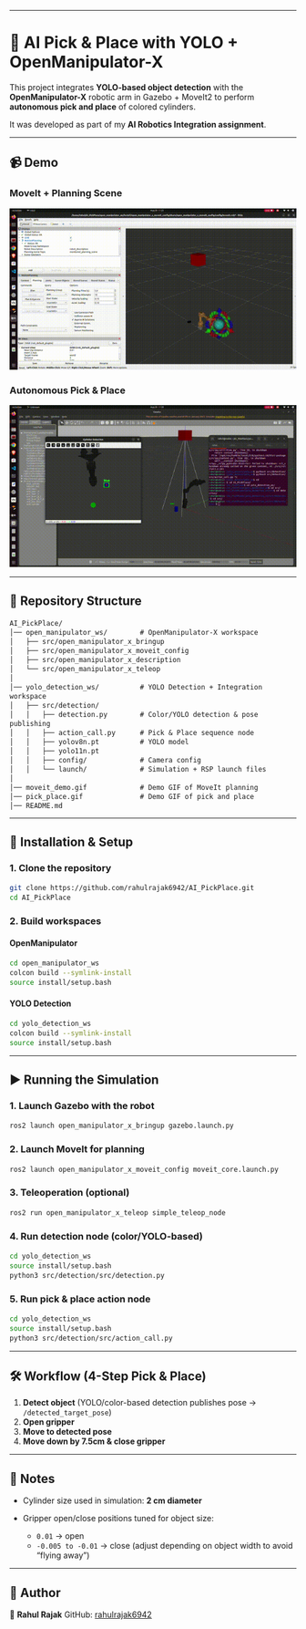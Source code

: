 
---

# 🤖 AI Pick & Place with YOLO + OpenManipulator-X

This project integrates **YOLO-based object detection** with the **OpenManipulator-X** robotic arm in Gazebo + MoveIt2 to perform **autonomous pick and place** of colored cylinders.

It was developed as part of my **AI Robotics Integration assignment**.

---

## 📹 Demo

### MoveIt + Planning Scene

<img src="moveit_demo.gif" width="600"/>

### Autonomous Pick & Place

<img src="pick_place.gif" width="600"/>

---

## 📂 Repository Structure

```
AI_PickPlace/
│── open_manipulator_ws/        # OpenManipulator-X workspace
│   ├── src/open_manipulator_x_bringup
│   ├── src/open_manipulator_x_moveit_config
│   ├── src/open_manipulator_x_description
│   └── src/open_manipulator_x_teleop
│
│── yolo_detection_ws/          # YOLO Detection + Integration workspace
│   ├── src/detection/
│   │   ├── detection.py        # Color/YOLO detection & pose publishing
│   │   ├── action_call.py      # Pick & Place sequence node
│   │   ├── yolov8n.pt          # YOLO model
│   │   ├── yolo11n.pt
│   │   ├── config/             # Camera config
│   │   └── launch/             # Simulation + RSP launch files
│
│── moveit_demo.gif             # Demo GIF of MoveIt planning
│── pick_place.gif              # Demo GIF of pick and place
│── README.md
```

---

## 🚀 Installation & Setup

### 1. Clone the repository

```bash
git clone https://github.com/rahulrajak6942/AI_PickPlace.git
cd AI_PickPlace
```

### 2. Build workspaces

#### OpenManipulator

```bash
cd open_manipulator_ws
colcon build --symlink-install
source install/setup.bash
```

#### YOLO Detection

```bash
cd yolo_detection_ws
colcon build --symlink-install
source install/setup.bash
```

---

## ▶️ Running the Simulation

### 1. Launch Gazebo with the robot

```bash
ros2 launch open_manipulator_x_bringup gazebo.launch.py
```

### 2. Launch MoveIt for planning

```bash
ros2 launch open_manipulator_x_moveit_config moveit_core.launch.py
```

### 3. Teleoperation (optional)

```bash
ros2 run open_manipulator_x_teleop simple_teleop_node
```

### 4. Run detection node (color/YOLO-based)

```bash
cd yolo_detection_ws
source install/setup.bash
python3 src/detection/src/detection.py
```

### 5. Run pick & place action node

```bash
cd yolo_detection_ws
source install/setup.bash
python3 src/detection/src/action_call.py
```

---

## 🛠️ Workflow (4-Step Pick & Place)

1. **Detect object** (YOLO/color-based detection publishes pose → `/detected_target_pose`)
2. **Open gripper**
3. **Move to detected pose**
4. **Move down by 7.5cm & close gripper**

---

## 📌 Notes

* Cylinder size used in simulation: **2 cm diameter**
* Gripper open/close positions tuned for object size:

  * `0.01` → open
  * `-0.005 to -0.01` → close (adjust depending on object width to avoid “flying away”)

---

## 📧 Author

👤 **Rahul Rajak**
GitHub: [rahulrajak6942](https://github.com/rahulrajak6942)




